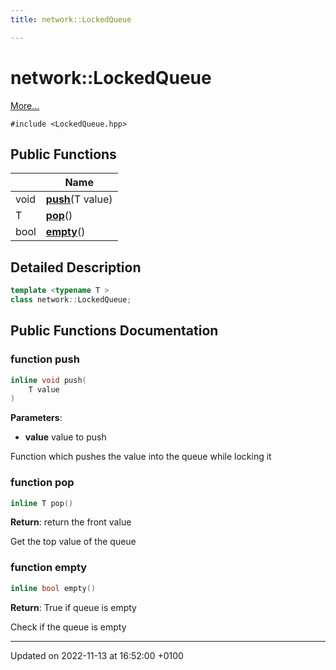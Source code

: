 ```yaml
---
title: network::LockedQueue

---
```


# network::LockedQueue



 [More...](#detailed-description)


`#include <LockedQueue.hpp>`

## Public Functions

|                | Name           |
| -------------- | -------------- |
| void | **[push](Classes/classnetwork_1_1_locked_queue.md#function-push)**(T value) |
| T | **[pop](Classes/classnetwork_1_1_locked_queue.md#function-pop)**() |
| bool | **[empty](Classes/classnetwork_1_1_locked_queue.md#function-empty)**() |

## Detailed Description

```cpp
template <typename T >
class network::LockedQueue;
```

## Public Functions Documentation

### function push

```cpp
inline void push(
    T value
)
```


**Parameters**: 

  * **value** value to push 


Function which pushes the value into the queue while locking it 


### function pop

```cpp
inline T pop()
```


**Return**: return the front value 

Get the top value of the queue 


### function empty

```cpp
inline bool empty()
```


**Return**: True if queue is empty 

Check if the queue is empty 


-------------------------------

Updated on 2022-11-13 at 16:52:00 +0100